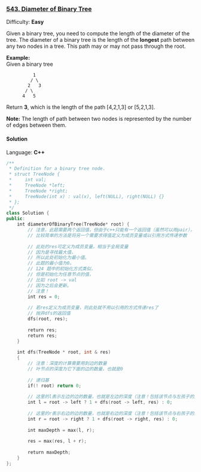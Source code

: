 ### [543\. Diameter of Binary Tree](https://leetcode.com/problems/diameter-of-binary-tree/)

Difficulty: **Easy**


Given a binary tree, you need to compute the length of the diameter of the tree. The diameter of a binary tree is the length of the **longest** path between any two nodes in a tree. This path may or may not pass through the root.

**Example:**  
Given a binary tree  

```
          1
         / \
        2   3
       / \     
      4   5    
```

Return **3**, which is the length of the path [4,2,1,3] or [5,2,1,3].

**Note:** The length of path between two nodes is represented by the number of edges between them.


#### Solution

Language: **C++**

```c++
/**
 * Definition for a binary tree node.
 * struct TreeNode {
 *     int val;
 *     TreeNode *left;
 *     TreeNode *right;
 *     TreeNode(int x) : val(x), left(NULL), right(NULL) {}
 * };
 */
class Solution {
public:   
    int diameterOfBinaryTree(TreeNode* root) {
        // 注意，此题需要两个返回值，但由于c++只能有一个返回值（虽然可以用pair），
        // 比较简单的方法是将另一个需要求得值定义为成员变量或以引用方式传递参数
        
        // 此处的res可定义为成员变量，相当于全局变量
        // 因为是寻找最大值，
        // 所以此处初始化为最小值。
        // 此题的最小值为0。
        // 124 题中的初始化方式类似，
        // 但是初始化为任意节点的值，
        // 比如 root -> val
        // 因为之后会更新。 
        // 注意！
        int res = 0;
        
        // 若res定义为成员变量，则此处就不用以引用的方式传递res了
        // 抛弃dfs的返回值
        dfs(root, res);
        
        return res;
        return res;
    }
   
    int dfs(TreeNode * root, int & res)
    {
        // 注意：深度的计算需要用到边的数量
        // 叶节点的深度为它下面的边的数量，也就是0
        
        // 递归基
        if(! root) return 0;
        
        // 这里的l表示左边的边的数量，也就是左边的深度（注意！包括该节点与左孩子的边）
        int l = root -> left ? 1 + dfs(root -> left, res) : 0;
        
        // 这里的r表示右边的边的数量，也就是右边的深度（注意！包括该节点与右孩子的边）
        int r = root -> right ? 1 + dfs(root -> right, res) : 0;
        
        int maxDepth = max(l, r);
        
        res = max(res, l + r);
        
        return maxDepth;
    }
};
```